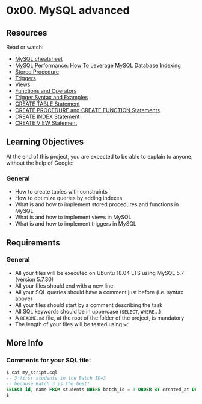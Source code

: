 # 0x00. MySQL advanced

## Resources
Read or watch:
- [MySQL cheatsheet](https://devhints.io/mysql)
- [MySQL Performance: How To Leverage MySQL Database Indexing](https://www.percona.com/blog/2018/04/13/visual-explanation-of-sql-joins/)
- [Stored Procedure](https://dev.mysql.com/doc/refman/5.7/en/stored-procedures.html)
- [Triggers](https://dev.mysql.com/doc/refman/5.7/en/triggers.html)
- [Views](https://dev.mysql.com/doc/refman/5.7/en/create-view.html)
- [Functions and Operators](https://dev.mysql.com/doc/refman/5.7/en/functions.html)
- [Trigger Syntax and Examples](https://dev.mysql.com/doc/refman/5.7/en/trigger-syntax.html)
- [CREATE TABLE Statement](https://dev.mysql.com/doc/refman/5.7/en/create-table.html)
- [CREATE PROCEDURE and CREATE FUNCTION Statements](https://dev.mysql.com/doc/refman/5.7/en/create-procedure.html)
- [CREATE INDEX Statement](https://dev.mysql.com/doc/refman/5.7/en/create-index.html)
- [CREATE VIEW Statement](https://dev.mysql.com/doc/refman/5.7/en/create-view.html)

## Learning Objectives
At the end of this project, you are expected to be able to explain to anyone, without the help of Google:

### General
- How to create tables with constraints
- How to optimize queries by adding indexes
- What is and how to implement stored procedures and functions in MySQL
- What is and how to implement views in MySQL
- What is and how to implement triggers in MySQL

## Requirements

### General
- All your files will be executed on Ubuntu 18.04 LTS using MySQL 5.7 (version 5.7.30)
- All your files should end with a new line
- All your SQL queries should have a comment just before (i.e. syntax above)
- All your files should start by a comment describing the task
- All SQL keywords should be in uppercase (`SELECT`, `WHERE`…)
- A `README.md` file, at the root of the folder of the project, is mandatory
- The length of your files will be tested using `wc`

## More Info

### Comments for your SQL file:
```sql
$ cat my_script.sql
-- 3 first students in the Batch ID=3
-- because Batch 3 is the best!
SELECT id, name FROM students WHERE batch_id = 3 ORDER BY created_at DESC LIMIT 3;
$

